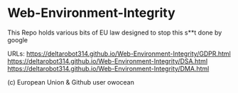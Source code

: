 # Web-Environment-Integrity
This Repo holds various bits of EU law designed to stop this s**t done by google

URLs:
https://deltarobot314.github.io/Web-Environment-Integrity/GDPR.html
https://deltarobot314.github.io/Web-Environment-Integrity/DSA.html 
https://deltarobot314.github.io/Web-Environment-Integrity/DMA.html 

(c) European Union & Github user owocean
